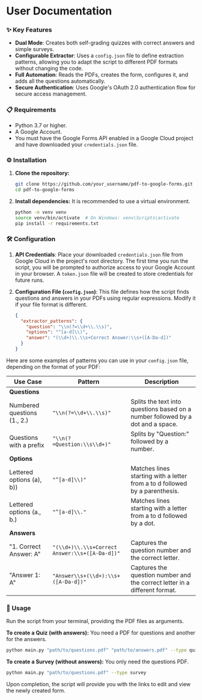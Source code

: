 # User Documentation

### ✨ Key Features
- **Dual Mode**: Creates both self-grading quizzes with correct answers and simple surveys.
- **Configurable Extractor**: Uses a `config.json` file to define extraction patterns, allowing you to adapt the script to different PDF formats without changing the code.
- **Full Automation**: Reads the PDFs, creates the form, configures it, and adds all the questions automatically.
- **Secure Authentication**: Uses Google's OAuth 2.0 authentication flow for secure access management.

### 📋 Requirements
- Python 3.7 or higher.
- A Google Account.
- You must have the Google Forms API enabled in a Google Cloud project and have downloaded your `credentials.json` file.

### ⚙️ Installation
1.  **Clone the repository:**
    ```bash
    git clone https://github.com/your_username/pdf-to-google-forms.git
    cd pdf-to-google-forms
    ```
2.  **Install dependencies:** It is recommended to use a virtual environment.
    ```bash
    python -m venv venv
    source venv/bin/activate  # On Windows: venv\Scripts\activate
    pip install -r requirements.txt
    ```

### 🛠️ Configuration
1.  **API Credentials**: Place your downloaded `credentials.json` file from Google Cloud in the project's root directory. The first time you run the script, you will be prompted to authorize access to your Google Account in your browser. A `token.json` file will be created to store credentials for future runs.

2.  **Configuration File (`config.json`)**: This file defines how the script finds questions and answers in your PDFs using regular expressions. Modify it if your file format is different.
    ```json
    {
      "extractor_patterns": {
        "question": "\\n(?=\\d+\\.\\s)",
        "options": "^[a-d]\\)",
        "answer": "(\\d+)\\.\\s+Correct Answer:\\s+([A-Da-d])"
      }
    }
    ```

Here are some examples of patterns you can use in your `config.json` file, depending on the format of your PDF:

| Use Case                  | Pattern                                     | Description                                                                 |
| ------------------------- | ------------------------------------------- | --------------------------------------------------------------------------- |
| **Questions**             |                                             |                                                                             |
| Numbered questions (1., 2.) | `"\\n(?=\\d+\\.\\s)"`                   | Splits the text into questions based on a number followed by a dot and a space. |
| Questions with a prefix   | `"\\n(?=Question:\\s\\d+)"`              | Splits by "Question:" followed by a number.                                 |
| **Options**               |                                             |                                                                             |
| Lettered options (a), b)) | `"^[a-d]\\)"`                             | Matches lines starting with a letter from a to d followed by a parenthesis. |
| Lettered options (a., b.) | `"^[a-d]\\."`                             | Matches lines starting with a letter from a to d followed by a dot.         |
| **Answers**               |                                             |                                                                             |
| "1. Correct Answer: A"    | `"(\\d+)\\.\\s+Correct Answer:\\s+([A-Da-d])"` | Captures the question number and the correct letter.                        |
| "Answer 1: A"             | `"Answer\\s+(\\d+):\\s+([A-Da-d])"`         | Captures the question number and the correct letter in a different format.  |


### 🚀 Usage
Run the script from your terminal, providing the PDF files as arguments.

**To create a Quiz (with answers):**
You need a PDF for questions and another for the answers.
```bash
python main.py "path/to/questions.pdf" "path/to/answers.pdf" --type quiz
```

**To create a Survey (without answers):**
You only need the questions PDF.
```bash
python main.py "path/to/questions.pdf" --type survey
```
Upon completion, the script will provide you with the links to edit and view the newly created form.
